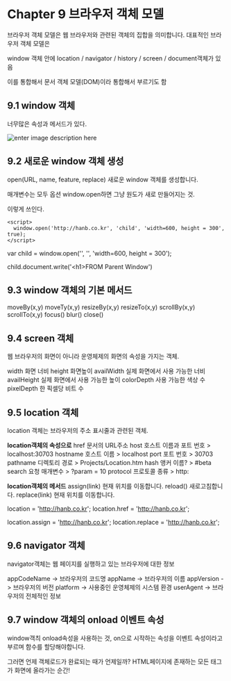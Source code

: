 # Chapter 9 브라우저 객체 모델

  브라우저 객체 모델은 웹 브라우저와 관련된 객체의 집합을 의미합니다.
  대표적인 브라우저 객체 모델은

  window 객체 안에
  location / navigator / history / screen / document객체가 있음

  이를 통합해서 문서 객체 모델(DOM)이라 통합해서 부르기도 함

## 9.1 window 객체
너무많은 속성과 메서드가 있다.

  ![enter image description here](http://appletree.or.kr/blog/images/html_elements_coordinates.png)

## 9.2 새로운 window 객체 생성
  open(URL, name, feature, replace)
  새로운 window 객체를 생성합니다.

  매개변수는 모두 옵션
  window.open하면 그냥 원도가 새로 만들어지는 것.

  이렇게 쓰인다.

    <script>
      window.open('http://hanb.co.kr', 'child', 'width=600, height = 300', true);
    </script>

var child = window.open('', '', 'width=600, height = 300');

child.document.write('\<h1>FROM Parent Window</h1>')

## 9.3 window 객체의 기본 메서드

moveBy(x,y)
moveTy(x,y)
resizeBy(x,y)
resizeTo(x,y)
scrollBy(x,y)
scrollTo(x,y)
focus()
blur()
close()

## 9.4 screen 객체

 웹 브라우저의 화면이 아니라 운영체제의 화면의 속성을 가지는 객체.

 <script>
  var output = '';
  for(var key in screen) {
    output += '0' + key + ': ' + screen[key] + '\n';
  }
  alert(output);
</script>

width 화면 너비
height 화면높이
availWidth 실제 화면에서 사용 가능한 너비
availHeight 실제 화면에서 사용 가능한 높이
colorDepth 사용 가능한 색상 수
pixelDepth 한 픽셀당 비트 수

## 9.5 location 객체
 location 객체는 브라우저의 주소 표시줄과 관련된 객체.

 **location객체의 속성으로**
 href 문서의 URL주소
 host 호스트 이름과 포트 번호 > localhost:30703
 hostname 호스트 이름  > localhost
 port 포트 번호 > 30703
 pathname 디렉토리 경로 > Projects/Location.htm
 hash 앵커 이름? > #beta
 search 요청 매개변수 > ?param = 10
 protocol 프로토콜 종류 > http:

 **location객체의 메서드**
 assign(link) 현재 위치를 이동합니다.
 reload() 새로고침합니다.
 replace(link) 현재 위치를 이동합니다.

 location = 'http://hanb.co.kr';
 location.href = 'http://hanb.co.kr';

 location.assign = 'http://hanb.co.kr';
 location.replace = 'http://hanb.co.kr';

## 9.6 navigator 객체
navigator객체는 웹 페이지를 실행하고 있는 브라우저에 대한 정보

appCodeName -> 브라우저의 코드명
appName -> 브라우저의 이름
appVersion -> 브라우저의 버전
platform -> 사용중인 운영체제의 시스템 환경
userAgent -> 브라우저의 전체적인 정보

## 9.7 window 객체의 onload 이벤트 속성

 window객츼 onload속성을 사용하는 것, on으로 시작하는 속성을 이벤트 속성이라고 부르며 함수를 할당해야합니다.

 그러면 언제 객체로드가 완료되는 때가 언제일까?
 HTML페이지에 존재하는 모든 태그가 화면에 올라가는 순간!
